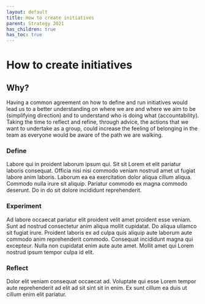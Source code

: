 ```yaml
---
layout: default
title: How to create initiatives
parent: Strategy 2021
has_children: true
has_toc: true
---
```


# How to create initiatives

## Why?

Having a common agreement on how to define and run initiatives would lead us to a better understanding on where we are and where we aim to be (simplifying direction) and to understand who is doing what (accountability). 
Taking the time to reflect and refine, through advice, the actions that we want to undertake as a group, could increase the feeling of belonging in the team as everyone would be aware of the path we are walking. 

### Define

Labore qui in proident laborum ipsum qui. Sit sit Lorem et elit pariatur laboris consequat. Officia nisi nisi commodo veniam nostrud amet ut fugiat labore anim laboris. Laborum ea ea exercitation dolor aliqua cillum aliqua. Commodo nulla irure sit aliquip. Pariatur commodo ex magna commodo deserunt. Do in do sit dolore incididunt reprehenderit.

### Experiment

Ad labore occaecat pariatur elit proident velit amet proident esse veniam. Sunt ad nostrud consectetur anim aliqua mollit cupidatat. Do aliqua ullamco sit fugiat irure. Proident laboris ex ad culpa quis aliquip aute laborum aute commodo anim reprehenderit commodo. Consequat incididunt magna qui excepteur. Nulla non cupidatat enim aute aute amet. Mollit amet qui Lorem nostrud ipsum tempor culpa id elit.

### Reflect

Dolor elit veniam consequat occaecat ad. Voluptate qui esse Lorem tempor aute reprehenderit ad elit ad sit sint sit in enim. Ex sunt cillum ea duis ut cillum enim elit pariatur.